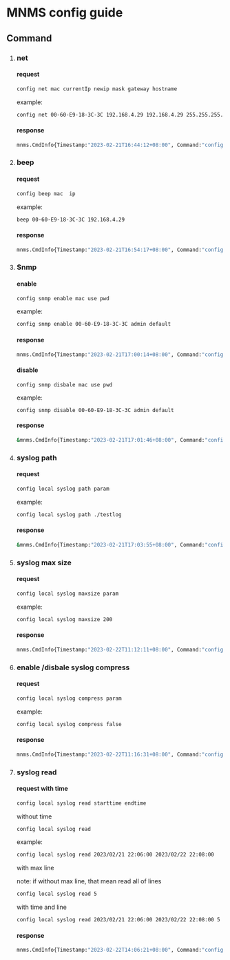 # MNMS config guide

## Command

1. ### net

   #### request

   ```sh
   config net mac currentIp newip mask gateway hostname
   ```

   example:

   ```sh
   config net 00-60-E9-18-3C-3C 192.168.4.29 192.168.4.29 255.255.255.0 192.168.4.254 test
   ```

   #### response

   ```sh
   mnms.CmdInfo{Timestamp:"2023-02-21T16:44:12+08:00", Command:"config net 00-60-E9-18-3C-3C 192.168.4.29 192.168.4.29 255.255.255.0 192.168.4.254 test", Result:"", Status:"ok", Name:"", Retries:0}
   ```

   

2. ### beep

   #### request

   ```sh
   config beep mac  ip
   ```

   example:

   ```sh
   beep 00-60-E9-18-3C-3C 192.168.4.29
   ```

   #### response

   ```sh
   mnms.CmdInfo{Timestamp:"2023-02-21T16:54:17+08:00", Command:"config beep 00-60-E9-18-3C-3C 192.168.4.29", Result:"", Status:"ok", Name:"", Retries:0
   ```

3. ### Snmp

   #### enable

   ```sh
   config snmp enable mac use pwd
   ```

   example:

   ```sh
   config snmp enable 00-60-E9-18-3C-3C admin default
   ```

   #### response

   ```sh
   mnms.CmdInfo{Timestamp:"2023-02-21T17:00:14+08:00", Command:"config snmp enable 00-60-E9-18-3C-3C admin default", Result:" \r\ntest(config)# snmp\r\nblah blah\r\n\r\ntest(config)# \r\ntest(config)# blah blah\r\n%", Status:"ok", Name:"", Retries:0
   ```

   

   #### disable

   ```
   config snmp disbale mac use pwd
   ```

   example:

   ```
   config snmp disable 00-60-E9-18-3C-3C admin default
   ```

   #### response

   ```sh
   &mnms.CmdInfo{Timestamp:"2023-02-21T17:01:46+08:00", Command:"config snmp disable 00-60-E9-18-3C-3C admin default", Result:" \r\ntest(config)# no snmp\r\ntest(config)# \r\ntest(config)# blah blah\r\n%", Status:"ok", Name:"", Retries:0}
   ```

   

4. ### syslog path

   #### request

   ```sh
   config local syslog path param
   ```

   example:

   ```sh
   config local syslog path ./testlog
   ```

   #### response

   ```sh
   &mnms.CmdInfo{Timestamp:"2023-02-21T17:03:55+08:00", Command:"config syslogpath ./testlog", Result:"", Status:"ok", Name:"", Retries:0}
   ```

   

5. ### syslog max size

   #### request

   ```sh
   config local syslog maxsize param
   ```

   example:

   ```sh
   config local syslog maxsize 200
   ```

   #### response

   ```sh
   mnms.CmdInfo{Timestamp:"2023-02-22T11:12:11+08:00", Command:"config local syslog maxsize 200", Result:"", Status:"ok", Name:"", Retries:0}
   ```

   

6. ### enable /disbale syslog compress 

   #### request

   ```sh
   config local syslog compress param
   ```

   example:

   ```sh
   config local syslog compress false
   ```

   #### response

   ```sh
   mnms.CmdInfo{Timestamp:"2023-02-22T11:16:31+08:00", Command:"config local syslog compress true", Result:"", Status:"ok", Name:"", Retries:0}
   ```

   

7. ### syslog read

   #### request with time

   ```sh
   config local syslog read starttime endtime 
   ```

   without time

   ```sh
   config local syslog read 
   ```

   example:

   ```sh
   config local syslog read 2023/02/21 22:06:00 2023/02/22 22:08:00
   ```

   with max line

   note: if without max line, that mean read all of lines

   ```sh
   config local syslog read 5
   ```

   with time and line

   ```sh
   config local syslog read 2023/02/21 22:06:00 2023/02/22 22:08:00 5
   ```

   #### response

   ```sh
   mnms.CmdInfo{Timestamp:"2023-02-22T14:06:21+08:00", Command:"config local syslog read 2023/02/21 22:06:00 2023/02/22 22:08:00", Result:"[{\"Facility\":0,\"Severity\":0,\"Priority\":0,\"Timestamp\":\"2023-02-21T22:17:12Z\",\"Hostname\":\"172.18.112.1\",\"Appname\":null,\"ProcID\":null,\"MsgID\":null,\"Message\":\"123456\"},{\"Facility\":0,\"Severity\":0,\"Priority\":0,\"Timestamp\":\"2023-02-21T22:17:13Z\",\"Hostname\":\"172.18.112.1\",\"Appname\":null,\"ProcID\":null,\"MsgID\":null,\"Message\":\"123456\"},{\"Facility\":0,\"Severity\":0,\"Priority\":0,\"Timestamp\":\"2023-02-21T22:17:16Z\",\"Hostname\":\"172.18.112.1\",\"Appname\":null,\"ProcID\":null,\"MsgID\":null,\"Message\":\"99\"},{\"Facility\":0,\"Severity\":0,\"Priority\":0,\"Timestamp\":\"2023-02-21T22:17:20Z\",\"Hostname\":\"172.18.112.1\",\"Appname\":null,\"ProcID\":null,\"MsgID\":null,\"Message\":\"1111\"},{\"Facility\":5,\"Severity\":7,\"Priority\":47,\"Timestamp\":\"2023-02-22T10:23:12Z\",\"Hostname\":\"LAPTOP-ERS90EE1\",\"Appname\":null,\"ProcID\":null,\"MsgID\":null,\"Message\":\"test\"},{\"Facility\":5,\"Severity\":7,\"Priority\":47,\"Timestamp\":\"2023-02-22T10:23:24Z\",\"Hostname\":\"LAPTOP-ERS90EE1\",\"Appname\":null,\"ProcID\":null,\"MsgID\":null,\"Message\":\"test\"},{\"Facility\":0,\"Severity\":6,\"Priority\":6,\"Timestamp\":\"2023-02-22T10:29:45+08:00\",\"Hostname\":\"local\",\"Appname\":\"d:\\\\NMS\\\\mnms\\\\issue169\\\\mnms\\\\__debug_bin.exe\",\"ProcID\":\"96452\",\"MsgID\":\"RFC5424Formatter\",\"Message\":\"hekko\"},{\"Facility\":0,\"Severity\":0,\"Priority\":0,\"Timestamp\":\"2023-02-22T11:09:15Z\",\"Hostname\":\"172.18.112.1\",\"Appname\":null,\"ProcID\":null,\"MsgID\":null,\"Message\":\"1111\"}]", Status:"ok", Name:"", Retries:0}
   ```

